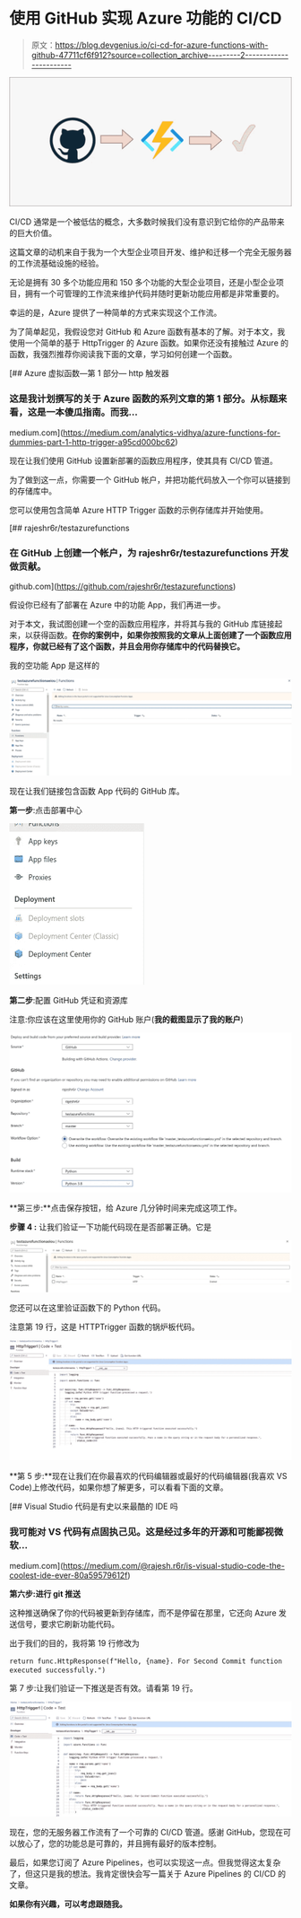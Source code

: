 # 使用 GitHub 实现 Azure 功能的 CI/CD

> 原文：<https://blog.devgenius.io/ci-cd-for-azure-functions-with-github-47711cf6f912?source=collection_archive---------2----------------------->

![](img/f8c5921abe028715cf4608b27c3bc87b.png)

CI/CD 通常是一个被低估的概念，大多数时候我们没有意识到它给你的产品带来的巨大价值。

这篇文章的动机来自于我为一个大型企业项目开发、维护和迁移一个完全无服务器的工作流基础设施的经验。

无论是拥有 30 多个功能应用和 150 多个功能的大型企业项目，还是小型企业项目，拥有一个可管理的工作流来维护代码并随时更新功能应用都是非常重要的。

幸运的是，Azure 提供了一种简单的方式来实现这个工作流。

为了简单起见，我假设您对 GitHub 和 Azure 函数有基本的了解。对于本文，我使用一个简单的基于 HttpTrigger 的 Azure 函数。如果你还没有接触过 Azure 的函数，我强烈推荐你阅读我下面的文章，学习如何创建一个函数。

[](https://medium.com/analytics-vidhya/azure-functions-for-dummies-part-1-http-trigger-a95cd000bc62) [## Azure 虚拟函数—第 1 部分— http 触发器

### 这是我计划撰写的关于 Azure 函数的系列文章的第 1 部分。从标题来看，这是一本傻瓜指南。而我…

medium.com](https://medium.com/analytics-vidhya/azure-functions-for-dummies-part-1-http-trigger-a95cd000bc62) 

现在让我们使用 GitHub 设置新部署的函数应用程序，使其具有 CI/CD 管道。

为了做到这一点，你需要一个 GitHub 帐户，并把功能代码放入一个你可以链接到的存储库中。

您可以使用包含简单 Azure HTTP Trigger 函数的示例存储库并开始使用。

[](https://github.com/rajeshr6r/testazurefunctions) [## rajeshr6r/testazurefunctions

### 在 GitHub 上创建一个帐户，为 rajeshr6r/testazurefunctions 开发做贡献。

github.com](https://github.com/rajeshr6r/testazurefunctions) 

假设你已经有了部署在 Azure 中的功能 App，我们再进一步。

对于本文，我试图创建一个空的函数应用程序，并将其与我的 GitHub 库链接起来，以获得函数。**在你的案例中，如果你按照我的文章从上面创建了一个函数应用程序，你就已经有了这个函数，并且会用你存储库中的代码替换它。**

我的空功能 App 是这样的

![](img/e7867d8e8efd7ec53c5af99ab2021651.png)

现在让我们链接包含函数 App 代码的 GitHub 库。

**第一步**:点击部署中心

![](img/bccb379d66068d8117720f5e2444bbd1.png)

**第二步**:配置 GitHub 凭证和资源库

注意:你应该在这里使用你的 GitHub 账户(**我的截图显示了我的账户**)

![](img/c6ed829f72d92801d61d1de644039beb.png)

**第三步:**点击保存按钮，给 Azure 几分钟时间来完成这项工作。

**步骤 4 :** 让我们验证一下功能代码现在是否部署正确。它是

![](img/b8033cc796c51b0a6cb53a4a815b8971.png)

您还可以在这里验证函数下的 Python 代码。

注意第 19 行，这是 HTTPTrigger 函数的锅炉板代码。

![](img/d694e75e3e2a92f682c38b3d58743f07.png)

**第 5 步:**现在让我们在你最喜欢的代码编辑器或最好的代码编辑器(我喜欢 VS Code)上修改代码，如果你想了解更多，可以看看下面的文章。

[](https://medium.com/@rajesh.r6r/is-visual-studio-code-the-coolest-ide-ever-80a59579612f) [## Visual Studio 代码是有史以来最酷的 IDE 吗

### 我可能对 VS 代码有点固执己见。这是经过多年的开源和可能鄙视微软…

medium.com](https://medium.com/@rajesh.r6r/is-visual-studio-code-the-coolest-ide-ever-80a59579612f) 

**第六步:进行 git 推送**

这种推送确保了你的代码被更新到存储库，而不是停留在那里，它还向 Azure 发送信号，要求它刷新功能代码。

出于我们的目的，我将第 19 行修改为

```
return func.HttpResponse(f"Hello, {name}. For Second Commit function executed successfully.")
```

第 7 步:让我们验证一下推送是否有效。请看第 19 行。

![](img/6569c39240406bb39810177e63d0fb7f.png)

现在，您的无服务器工作流有了一个可靠的 CI/CD 管道。感谢 GitHub，您现在可以放心了，您的功能总是可靠的，并且拥有最好的版本控制。

最后，如果您订阅了 Azure Pipelines，也可以实现这一点。但我觉得这太复杂了，但这只是我的想法。我肯定很快会写一篇关于 Azure Pipelines 的 CI/CD 的文章。

**如果你有兴趣，可以考虑跟随我。**